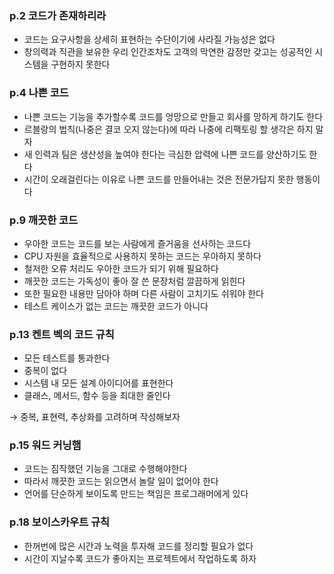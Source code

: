 ### p.2 코드가 존재하리라

- 코드는 요구사항을 상세히 표현하는 수단이기에 사라질 가능성은 없다
- 창의력과 직관을 보유한 우리 인간조차도 고객의 막연한 감정만 갖고는 성공적인 시스템을 구현하지 못한다

### p.4 나쁜 코드

- 나쁜 코드는 기능을 추가할수록 코드를 엉망으로 만들고 회사를 망하게 하기도 한다
- 르블랑의 법칙(나중은 결코 오지 않는다)에 따라 나중에 리팩토링 할 생각은 하지 말자
- 새 인력과 팀은 생산성을 높여야 한다는 극심한 압력에 나쁜 코드를 양산하기도 한다
- 시간이 오래걸린다는 이유로 나쁜 코드를 만들어내는 것은 전문가답지 못한 행동이다

### p.9 깨끗한 코드

- 우아한 코드는 코드를 보는 사람에게 즐거움을 선사하는 코드다
- CPU 자원을 효율적으로 사용하지 못하는 코드는 우아하지 못하다
- 철저한 오류 처리도 우아한 코드가 되기 위해 필요하다
- 깨끗한 코드는 가독성이 좋아 잘 쓴 문장처럼 깔끔하게 읽힌다
- 또한 필요한 내용만 담아야 하며 다른 사람이 고치기도 쉬워야 한다
- 테스트 케이스가 없는 코드는 깨끗한 코드가 아니다

### p.13 켄트 벡의 코드 규칙

- 모든 테스트를 통과한다
- 중복이 없다
- 시스템 내 모든 설계 아이디어를 표현한다
- 클래스, 메서드, 함수 등을 최대한 줄인다

→ 중복, 표현력, 추상화를 고려하며 작성해보자

### p.15 워드 커닝햄

- 코드는 짐작했던 기능을 그대로 수행해야한다
- 따라서 깨끗한 코드는 읽으면서 놀랄 일이 없어야 한다
- 언어를 단순하게 보이도록 만드는 책임은 프로그래머에게 있다

### p.18 보이스카우트 규칙

- 한꺼번에 많은 시간과 노력을 투자해 코드를 정리할 필요가 없다
- 시간이 지날수록 코드가 좋아지는 프로젝트에서 작업하도록 하자
